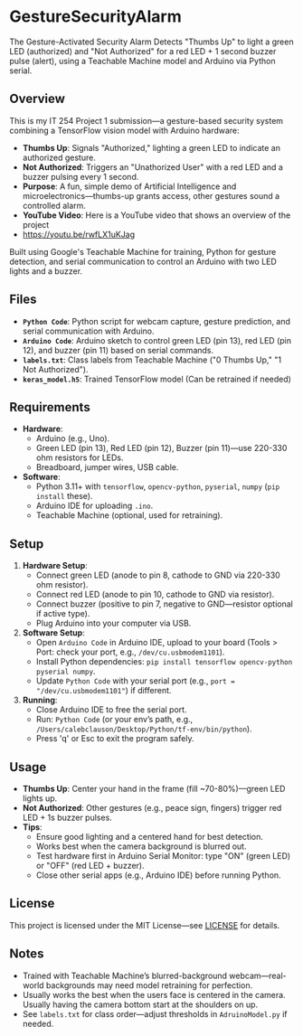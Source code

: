# GestureSecurityAlarm
The Gesture-Activated Security Alarm Detects "Thumbs Up" to light a green LED (authorized) and "Not Authorized" for a red LED + 1 second buzzer pulse (alert), using a Teachable Machine model and Arduino via Python serial.

## Overview
This is my IT 254 Project 1 submission—a gesture-based security system combining a TensorFlow vision model with Arduino hardware:
- **Thumbs Up**: Signals "Authorized," lighting a green LED to indicate an authorized gesture.
- **Not Authorized**: Triggers an "Unathorized User" with a red LED and a buzzer pulsing every 1 second.
- **Purpose**: A fun, simple demo of Artificial Intelligence and microelectronics—thumbs-up grants access, other gestures sound a controlled alarm.
- **YouTube Video**: Here is a YouTube video that shows an overview of the project
- https://youtu.be/rwfLX1uKJag

Built using Google's Teachable Machine for training, Python for gesture detection, and serial communication to control an Arduino with two LED lights and a buzzer.

## Files
- **`Python Code`**: Python script for webcam capture, gesture prediction, and serial communication with Arduino.
- **`Arduino Code`**: Arduino sketch to control green LED (pin 13), red LED (pin 12), and buzzer (pin 11) based on serial commands.
- **`labels.txt`**: Class labels from Teachable Machine ("0 Thumbs Up," "1 Not Authorized").
- **`keras_model.h5`**: Trained TensorFlow model (Can be retrained if needed)

## Requirements
- **Hardware**:
  - Arduino (e.g., Uno).
  - Green LED (pin 13), Red LED (pin 12), Buzzer (pin 11)—use 220-330 ohm resistors for LEDs.
  - Breadboard, jumper wires, USB cable.
- **Software**:
  - Python 3.11+ with `tensorflow`, `opencv-python`, `pyserial`, `numpy` (`pip install` these).
  - Arduino IDE for uploading `.ino`.
  - Teachable Machine (optional, used for retraining).

## Setup
1. **Hardware Setup**:
   - Connect green LED (anode to pin 8, cathode to GND via 220-330 ohm resistor).
   - Connect red LED (anode to pin 10, cathode to GND via resistor).
   - Connect buzzer (positive to pin 7, negative to GND—resistor optional if active type).
   - Plug Arduino into your computer via USB.
2. **Software Setup**:
   - Open `Arduino Code` in Arduino IDE, upload to your board (Tools > Port: check your port, e.g., `/dev/cu.usbmodem1101`).
   - Install Python dependencies: `pip install tensorflow opencv-python pyserial numpy`.
   - Update `Python Code` with your serial port (e.g., `port = "/dev/cu.usbmodem1101"`) if different.
3. **Running**:
   - Close Arduino IDE to free the serial port.
   - Run: `Python Code` (or your env’s path, e.g., `/Users/calebclauson/Desktop/Python/tf-env/bin/python`).
   - Press 'q' or Esc to exit the program safely.

## Usage
- **Thumbs Up**: Center your hand in the frame (fill ~70-80%)—green LED lights up.
- **Not Authorized**: Other gestures (e.g., peace sign, fingers) trigger red LED + 1s buzzer pulses.
- **Tips**:
  - Ensure good lighting and a centered hand for best detection.
  - Works best when the camera background is blurred out.
  - Test hardware first in Arduino Serial Monitor: type "ON" (green LED) or "OFF" (red LED + buzzer).
  - Close other serial apps (e.g., Arduino IDE) before running Python.

## License
This project is licensed under the MIT License—see [LICENSE](#) for details.

## Notes
- Trained with Teachable Machine’s blurred-background webcam—real-world backgrounds may need model retraining for perfection.
- Usually works the best when the users face is centered in the camera. Usually having the camera bottom start at the shoulders on up.
- See `labels.txt` for class order—adjust thresholds in `AdruinoModel.py` if needed.
